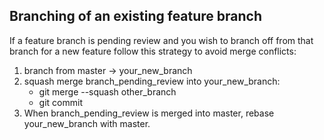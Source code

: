 ## Branching of an existing feature branch

If a feature branch is pending review and you wish to branch off from that branch for a new feature follow this strategy to avoid merge conflicts:

1. branch from master -> your_new_branch
2. squash merge branch_pending_review into your_new_branch:
   * git merge --squash other_branch
   * git commit
3. When branch_pending_review is merged into master, rebase your_new_branch with master.
